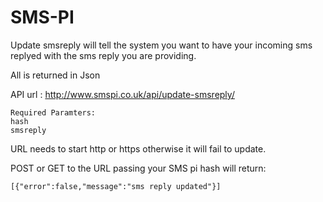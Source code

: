 SMS-PI
======

Update smsreply will tell the system you want to have your incoming sms replyed with the sms reply you are providing.


All is returned in Json

API url : http://www.smspi.co.uk/api/update-smsreply/
```
Required Paramters: 
hash
smsreply
```
URL needs to start http or https otherwise it will fail to update.


POST or GET to the URL passing your SMS pi hash will return:

```
[{"error":false,"message":"sms reply updated"}]
```
